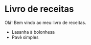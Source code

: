 # Livro de receitas

Olá! Bem vindo ao meu livro de receitas.

- Lasanha à bolonhesa
- Pavê simples
